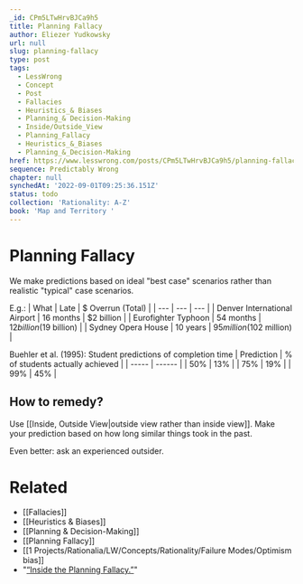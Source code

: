 ```yaml
---
_id: CPm5LTwHrvBJCa9h5
title: Planning Fallacy
author: Eliezer Yudkowsky
url: null
slug: planning-fallacy
type: post
tags:
  - LessWrong
  - Concept
  - Post
  - Fallacies
  - Heuristics_& Biases
  - Planning_& Decision-Making
  - Inside/Outside_View
  - Planning_Fallacy
  - Heuristics_&_Biases
  - Planning_&_Decision-Making
href: https://www.lesswrong.com/posts/CPm5LTwHrvBJCa9h5/planning-fallacy
sequence: Predictably Wrong
chapter: null
synchedAt: '2022-09-01T09:25:36.151Z'
status: todo
collection: 'Rationality: A-Z'
book: 'Map and Territory '
---
```


# Planning Fallacy

We make predictions based on ideal "best case" scenarios rather than realistic "typical" case scenarios. 

E.g.:
| What | Late | $ Overrun (Total) | 
| --- | --- | --- |
| Denver International Airport | 16 months | $2 billion | 
| Eurofighter Typhoon | 54 months | $12 billion ($19 billion) |
| Sydney Opera House | 10 years | $95 million ($102 million) |

Buehler et al. (1995): Student predictions of completion time
| Prediction | % of students actually achieved |
| ----- | ------ |
| 50% | 13% | 
| 75% | 19% |
| 99% |  45% |

## How to remedy?
Use [[Inside, Outside View|outside view rather than inside view]]. Make your prediction based on how long similar things took in the past.

Even better: ask an experienced outsider.

# Related

- [[Fallacies]]
- [[Heuristics & Biases]]
- [[Planning & Decision-Making]]
- [[Planning Fallacy]]
- [[1 Projects/Rationalia/LW/Concepts/Rationality/Failure Modes/Optimism bias]]
- "[“Inside the Planning Fallacy.”](#cite.0.Buehler.2002)"